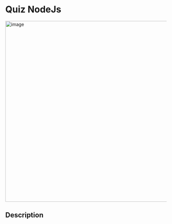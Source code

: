 #  Quiz NodeJs
<img width="1000" height="563" alt="image" src="https://github.com/user-attachments/assets/0b7c8575-8623-4885-abf9-ba4d47cfa50c" />

## Description

